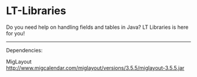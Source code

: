 # LT-Libraries

Do you need help on handling fields and tables in Java?
LT Libraries is here for you!

----------------------------------------------------------------------------------

Dependencies:

MigLayout
http://www.migcalendar.com/miglayout/versions/3.5.5/miglayout-3.5.5.jar
